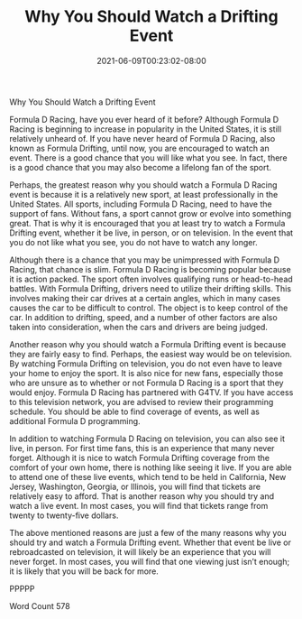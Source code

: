 ﻿---
title: "Why You Should Watch a Drifting Event"
date: 2021-06-09T00:23:02-08:00
description: "Formula D Racing Tips for Web Success"
featured_image: "/images/Formula D Racing.jpg"
tags: ["Formula D Racing"]
---

Why You Should Watch a Drifting Event

Formula D Racing, have you ever heard of it before?  Although Formula D Racing is beginning to increase in popularity in the United States, it is still relatively unheard of. If you have never heard of Formula D Racing, also known as Formula Drifting, until now, you are encouraged to watch an event. There is a good chance that you will like what you see. In fact, there is a good chance that you may also become a lifelong fan of the sport.

Perhaps, the greatest reason why you should watch a Formula D Racing event is because it is a relatively new sport, at least professionally in the United States.  All sports, including Formula D Racing, need to have the support of fans. Without fans, a sport cannot grow or evolve into something great.  That is why it is encouraged that you at least try to watch a Formula Drifting event, whether it be live, in person, or on television.  In the event that you do not like what you see, you do not have to watch any longer.

Although there is a chance that you may be unimpressed with Formula D Racing, that chance is slim. Formula D Racing is becoming popular because it is action packed.  The sport often involves qualifying runs or head-to-head battles. With Formula Drifting, drivers need to utilize their drifting skills. This involves making their car drives at a certain angles, which in many cases causes the car to be difficult to control. The object is to keep control of the car.  In addition to drifting, speed, and a number of other factors are also taken into consideration, when the cars and drivers are being judged.  

Another reason why you should watch a Formula Drifting event is because they are fairly easy to find. Perhaps, the easiest way would be on television. By watching Formula Drifting on television, you do not even have to leave your home to enjoy the sport.  It is also nice for new fans, especially those who are unsure as to whether or not Formula D Racing is a sport that they would enjoy. Formula D Racing has partnered with G4TV.  If you have access to this television network, you are advised to review their programming schedule. You should be able to find coverage of events, as well as additional Formula D programming.  

In addition to watching Formula D Racing on television, you can also see it live, in person. For first time fans, this is an experience that many never forget.  Although it is nice to watch Formula Drifting coverage from the comfort of your own home, there is nothing like seeing it live.  If you are able to attend one of these live events, which tend to be held in California, New Jersey, Washington, Georgia, or Illinois, you will find that tickets are relatively easy to afford. That is another reason why you should try and watch a live event.  In most cases, you will find that tickets range from twenty to twenty-five dollars.  

The above mentioned reasons are just a few of the many reasons why you should try and watch a Formula Drifting event.  Whether that event be live or rebroadcasted on television, it will likely be an experience that you will never forget.  In most cases, you will find that one viewing just isn’t enough; it is likely that you will be back for more.

PPPPP

Word Count 578
